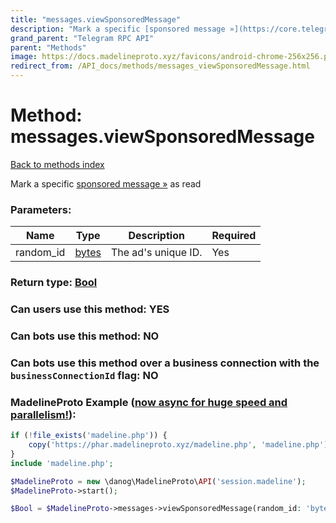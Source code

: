 ```yaml
---
title: "messages.viewSponsoredMessage"
description: "Mark a specific [sponsored message »](https://core.telegram.org/api/sponsored-messages) as read"
grand_parent: "Telegram RPC API"
parent: "Methods"
image: https://docs.madelineproto.xyz/favicons/android-chrome-256x256.png
redirect_from: /API_docs/methods/messages_viewSponsoredMessage.html
---
```

# Method: messages.viewSponsoredMessage
[Back to methods index](index.html)



Mark a specific [sponsored message »](https://core.telegram.org/api/sponsored-messages) as read

### Parameters:

| Name     |    Type       | Description | Required |
|----------|---------------|-------------|----------|
|random\_id|[bytes](/API_docs/types/bytes.html) | The ad's unique ID. | Yes|


### Return type: [Bool](/API_docs/types/Bool.html)

### Can users use this method: **YES**


### Can bots use this method: **NO**


### Can bots use this method over a business connection with the `businessConnectionId` flag: **NO**


### MadelineProto Example ([now async for huge speed and parallelism!](https://docs.madelineproto.xyz/docs/ASYNC.html)):


```php
if (!file_exists('madeline.php')) {
    copy('https://phar.madelineproto.xyz/madeline.php', 'madeline.php');
}
include 'madeline.php';

$MadelineProto = new \danog\MadelineProto\API('session.madeline');
$MadelineProto->start();

$Bool = $MadelineProto->messages->viewSponsoredMessage(random_id: 'bytes', );
```

